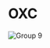 # OXC

![Group 9](https://github.com/kshitij1235/des/assets/65331304/28a826fb-af52-44b0-8879-3b6ae2defa66)
